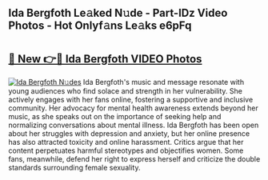 ## Ida Bergfoth Le𝚊ked N𝚞de - Part-lDz Video Photos - Hot Onlyf𝚊ns Le𝚊ks e6pFq

# <h2><a href="http://ab41080.deff.icu/?id=Ida+Bergfoth">🔗 New 👉🔴 Ida Bergfoth VIDEO Photos</a></h2>

[![Ida Bergfoth N𝚞des](https://i.imgur.com/rIISA9y.gif)](http://ab41080.deff.icu/?id=Ida+Bergfoth)
Ida Bergfoth's music and message resonate with young audiences who find solace and strength in her vulnerability. She actively engages with her fans online, fostering a supportive and inclusive community. Her advocacy for mental health awareness extends beyond her music, as she speaks out on the importance of seeking help and normalizing conversations about mental illness. Ida Bergfoth has been open about her struggles with depression and anxiety, but her online presence has also attracted toxicity and online harassment. Critics argue that her content perpetuates harmful stereotypes and objectifies women. Some fans, meanwhile, defend her right to express herself and criticize the double standards surrounding female sexuality.
